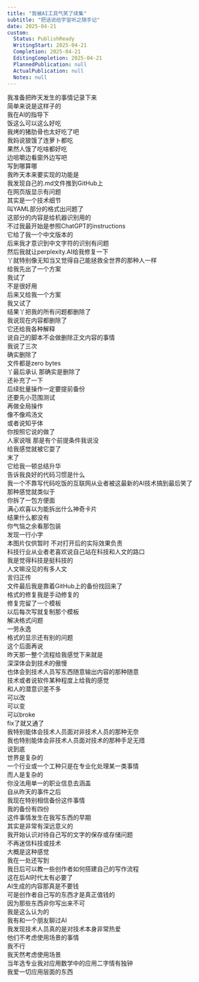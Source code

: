 ```yaml
---    
title: "我被AI工具气笑了续集"    
subtitle: "把话说给宇宙听之随手记"    
date: 2025-04-21    
custom:    
  Status: PublishReady    
  WritingStart: 2025-04-21    
  Completion: 2025-04-21    
  EditingCompletion: 2025-04-21    
  PlannedPublication: null    
  ActualPublication: null    
  Notes: null    
---        
```

我准备把昨天发生的事情记录下来      
简单来说是这样子的      
我在AI的指导下        
饭这么可以这么好吃      
我烤的猪肋骨也太好吃了吧      
我妈说狼饿了连萝卜都吃      
果然人饿了吃啥都好吃      
边咀嚼边看窗外边写吧      
写到哪算哪        
我昨天本来要实现的功能是      
我发现自己的.md文件推到GitHub上      
在网页版显示有问题      
其实是一个技术细节      
叫YAML部分的格式出问题了      
这部分的内容是给机器识别用的      
不过我最开始是参照ChatGPT的instructions      
它给了我一个中文版本的      
后来我才意识到中文字符的识别有问题        
然后我就让perplexity.AI给我修复一下      
丫就特别像无知当又觉得自己能拯救全世界的那种人一样      
给我先出了一个方案      
我试了      
不是很好用      
后来又给我一个方案      
我又试了      
结果丫把我的所有问题都删除了      
我说现在内容都删除了      
它还给我各种解释      
说自己的脚本不会做删除正文内容的事情      
我说了三次      
确实删除了      
文件都是zero bytes      
丫最后承认 那确实是删除了      
还补充了一下      
后续批量操作一定要提前备份      
还要先小范围测试      
再做全局操作        
像不像鸡汤文      
或者说知乎体      
你按照它说的做了      
人家说哦 那是有个前提条件我说没      
给我感觉就被它耍了      
末了      
它给我一顿总结升华      
告诉我良好的代码习惯是什么        
我一个不靠写代码吃饭的互联网从业者被这最新的AI技术搞到最后笑了        
那种感觉就类似于      
你拆了一包方便面      
满心欢喜以为能拆出什么神奇卡片      
结果什么都没有      
你气恼之余看那包装      
发现一行小字      
本图片仅供暂时 不对打开后的实际效果负责        
科技行业从业者老喜欢说自己站在科技和人文的路口      
我是觉得科技是挺科技的      
人文嘛没见的有多人文        
言归正传      
文件最后我是靠着GitHub上的备份找回来了      
格式的修复我是手动修复的      
修复完留了一个模板      
以后每次写就复制那个模板      
解决格式问题      
一劳永逸        
格式的显示还有别的问题      
这个后面再说        
昨天那一整个流程给我感觉下来就是      
深深体会到技术的傲慢      
也体会到技术人员写东西随意输出内容的那种随意        
技术或者说软件某种程度上给我的感觉      
和人的潜意识差不多      
可以改      
可以变      
可以broke      
fix了就又通了        
我特别能体会技术人员面对非技术人员的那种无奈      
我也特别能体会非技术人员面对技术的那种手足无措      
说到底      
世界是复杂的      
一个行业或一个工种只是在专业化处理某一类事情      
而人是复杂的      
你没法用单一的职业信息去涵盖        
自从昨天的事件之后      
我现在特别相信备份这件事情      
我的备份有四份        
这件事情发生在我写东西的早期      
其实是非常有深远意义的      
我开始认识对待自己写的文字的保存或存储问题      
不再迷信科技或技术        
大概是这种感觉        
我在一处还写到      
我日后可以教一些创作者如何搭建自己的写作流程      
这在后AI时代太有必要了      
AI生成的内容那真是不要钱      
可是创作者自己写的东西才是真正值钱的      
因为那些东西非你写出来不可      
我是这么认为的        
我有和一个朋友聊过AI      
我发现技术人员真的是对技术本身非常热爱      
他们不考虑使用场景的事情      
我不行      
我天然考虑使用场景      
当年选专业我对应用数学中的应用二字情有独钟      
我爱一切应用层面的东西        
    